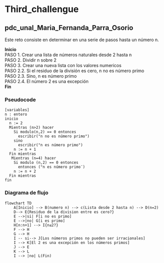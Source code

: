 # Third_challengue
## pdc_unal_Maria_Fernanda_Parra_Osorio
Este reto consiste en determinar en una serie de pasos hasta un número n.
<tr style="text-align: left; vertical-align: middle;" bgcolor="#">
		<th>
			<p align="left"><b>Inicio</b><br>
			PASO 1. Crear una lista de números naturales desde 2 hasta n <br>
			PASO 2. Dividir n sobre 2 <br>
			PASO 3. Crear una nueva lista con los valores numericos <br>
				PASO 2.2. Si el residuo de la división es cero, n no es número primo <br>
				PASO 2.3. Sino, n es número primo <br>
                                PASO 2.4. El número 2 es una excepción <br>
			<b>Fin</b><br></p>
		</th>
	</tr>
 
### Pseudocode
```pseudocode
[variables]
n : entero
inicio
  n := 2
  Mientras (n>2) hacer
    Si modulo(n,2) == 0 entonces
      escribir("n no es número primo")
    sino
      escribir("n es número primo")
    n := n + 1
  Fin mientras
   Mientras (n=4) hacer
    Si modulo (n,2) == 0 entonces
      entonces ("n es número primo¨)
    n := n + 2
  Fin mientras
fin
```

### Diagrama de flujo
```mermaid
flowchart TD
    A[Inicio] --> B(numero n) --> c(Lista desde 2 hasta n) --> D(n=2)
    D--> E{Residuo de la division entre es cero?}
    E -->|si| F[i no es primo]
    E -->|no| G[i es primo]
    H[n:n+1] --> I{n≤2?}
    F --> H
    G --> H
    I -- si--> J[Los números primos no pueden ser irracionales]
    I --> K[El 2 es una excepción en los números primos]
    J --> E
    K --> L
    I --> |no| L(Fin)
